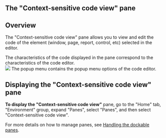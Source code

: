 


## The "Context-sensitive code view" pane
			



<a name="NOTE1"></a>
<a name="NOTE1_1"></a>


## Overview
<a name="overview_ELTTEXTE000086"></a>
The "Context-sensitive code view" pane allows you to view and edit the code of the element (window, page, report, control, etc) selected in the editor.

The characteristics of the code displayed in the pane correspond to the characteristics of the code editor.<br>![](https://doc.pcsoft.fr/en-US/images/image.awp?langid=3&name=VoletCodectx.gif)
The popup menu contains the popup menu options of the code editor.

<a name="NOTE2"></a>
<a name="NOTE2_1"></a>


## Displaying the "Context-sensitive code view" pane
<a name="displaying_the_contextsensitive_code_view_pane_ELTTEXTE000110"></a>
**To display the "Context-sensitive code view"** pane, go to the "Home" tab, "Environment" group, expand "Panes", select "Panes", and then select "Context-sensitive code view".

For more details on how to manage panes, see [Handling the dockable panes](../Editeurs/2027001.md).


